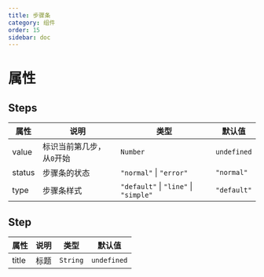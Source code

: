 ```yaml
---
title: 步骤条
category: 组件
order: 15 
sidebar: doc
---
```


# 属性

## Steps

| 属性 | 说明 | 类型 | 默认值 |
| --- | --- | --- | --- |
| value | 标识当前第几步，从`0`开始 | `Number` | `undefined` |
| status | 步骤条的状态 | `"normal"` &#124; `"error"` | `"normal"` |
| type | 步骤条样式 | `"default"` &#124; `"line"` &#124; `"simple"` | `"default"` |

## Step

| 属性 | 说明 | 类型 | 默认值 |
| --- | --- | --- | --- |
| title | 标题 | `String` | `undefined` |
